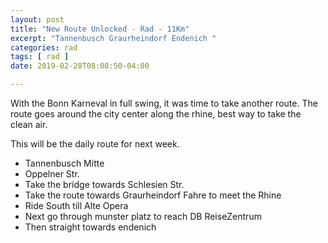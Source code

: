 ```yaml
---
layout: post
title: "New Route Unlocked - Rad - 11Km"
excerpt: "Tannenbusch Graurheindorf Endenich "
categories: rad
tags: [ rad ]
date: 2019-02-28T08:08:50-04:00

---
```


With the Bonn Karneval in full swing, it was time to take another route.
The route goes around the city center along the rhine, best way to take the clean air.

This will be the daily route for next week.

* Tannenbusch Mitte
* Oppelner Str.
* Take the bridge towards Schlesien Str.
* Take the route towards Graurheindorf Fahre to meet the Rhine
* Ride South till Alte Opera
* Next go through munster platz to reach DB ReiseZentrum
* Then straight towards endenich
